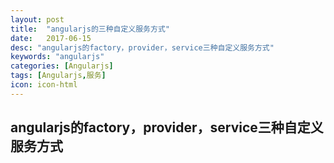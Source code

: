```yaml
---
layout: post
title:  "angularjs的三种自定义服务方式"
date:   2017-06-15
desc: "angularjs的factory，provider，service三种自定义服务方式"
keywords: "angularjs"
categories: [Angularjs]
tags: [Angularjs,服务]
icon: icon-html
---
```

angularjs的factory，provider，service三种自定义服务方式
------
